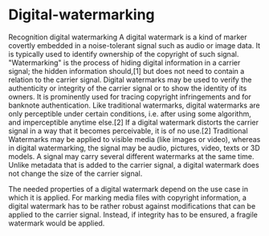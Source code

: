 # Digital-watermarking
Recognition digital watermarking
A digital watermark is a kind of marker covertly embedded in a noise-tolerant signal such as audio or image data. It is typically used to identify ownership of the copyright of such signal. "Watermarking" is the process of hiding digital information in a carrier signal; the hidden information should,[1] but does not need to contain a relation to the carrier signal. Digital watermarks may be used to verify the authenticity or integrity of the carrier signal or to show the identity of its owners. It is prominently used for tracing copyright infringements and for banknote authentication. Like traditional watermarks, digital watermarks are only perceptible under certain conditions, i.e. after using some algorithm, and imperceptible anytime else.[2] If a digital watermark distorts the carrier signal in a way that it becomes perceivable, it is of no use.[2] Traditional Watermarks may be applied to visible media (like images or video), whereas in digital watermarking, the signal may be audio, pictures, video, texts or 3D models. A signal may carry several different watermarks at the same time. Unlike metadata that is added to the carrier signal, a digital watermark does not change the size of the carrier signal.

The needed properties of a digital watermark depend on the use case in which it is applied. For marking media files with copyright information, a digital watermark has to be rather robust against modifications that can be applied to the carrier signal. Instead, if integrity has to be ensured, a fragile watermark would be applied.

